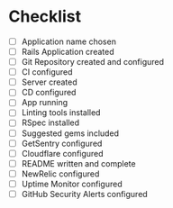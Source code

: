 # Checklist

- [ ] Application name chosen
- [ ] Rails Application created
- [ ] Git Repository created and configured
- [ ] CI configured
- [ ] Server created
- [ ] CD configured
- [ ] App running
- [ ] Linting tools installed
- [ ] RSpec installed
- [ ] Suggested gems included
- [ ] GetSentry configured
- [ ] Cloudflare configured
- [ ] README written and complete
- [ ] NewRelic configured
- [ ] Uptime Monitor configured
- [ ] GitHub Security Alerts configured
